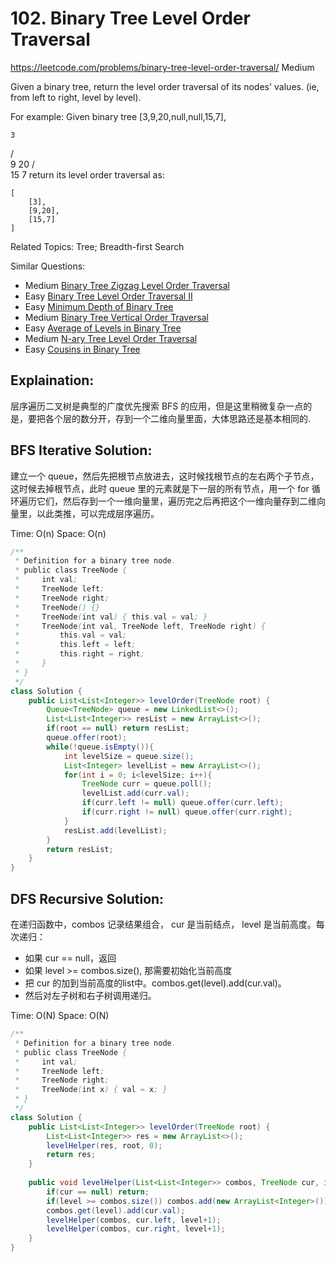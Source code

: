 # 102. Binary Tree Level Order Traversal
<https://leetcode.com/problems/binary-tree-level-order-traversal/>
Medium

Given a binary tree, return the level order traversal of its nodes' values. (ie, from left to right, level by level).

For example:
Given binary tree [3,9,20,null,null,15,7],

    3
   / \
  9  20
    /  \
   15   7
return its level order traversal as:

    [
        [3],
        [9,20],
        [15,7]
    ]

Related Topics: Tree; Breadth-first Search

Similar Questions:  
* Medium [Binary Tree Zigzag Level Order Traversal](https://leetcode.com/problems/binary-tree-zigzag-level-order-traversal/)
* Easy [Binary Tree Level Order Traversal II](https://leetcode.com/problems/binary-tree-level-order-traversal-ii/)
* Easy [Minimum Depth of Binary Tree](https://leetcode.com/problems/minimum-depth-of-binary-tree/)
* Medium [Binary Tree Vertical Order Traversal](https://leetcode.com/problems/binary-tree-vertical-order-traversal/)
* Easy [Average of Levels in Binary Tree](https://leetcode.com/problems/average-of-levels-in-binary-tree/)
* Medium [N-ary Tree Level Order Traversal](https://leetcode.com/problems/n-ary-tree-level-order-traversal/)
* Easy [Cousins in Binary Tree](https://leetcode.com/problems/cousins-in-binary-tree/)

## Explaination: 
层序遍历二叉树是典型的广度优先搜索 BFS 的应用，但是这里稍微复杂一点的是，要把各个层的数分开，存到一个二维向量里面，大体思路还是基本相同的.

## BFS Iterative Solution: 
建立一个 queue，然后先把根节点放进去，这时候找根节点的左右两个子节点，这时候去掉根节点，此时 queue 里的元素就是下一层的所有节点，用一个 for 循环遍历它们，然后存到一个一维向量里，遍历完之后再把这个一维向量存到二维向量里，以此类推，可以完成层序遍历。

Time: O(n)
Space: O(n)

```java
/**
 * Definition for a binary tree node.
 * public class TreeNode {
 *     int val;
 *     TreeNode left;
 *     TreeNode right;
 *     TreeNode() {}
 *     TreeNode(int val) { this.val = val; }
 *     TreeNode(int val, TreeNode left, TreeNode right) {
 *         this.val = val;
 *         this.left = left;
 *         this.right = right;
 *     }
 * }
 */
class Solution {
    public List<List<Integer>> levelOrder(TreeNode root) {
        Queue<TreeNode> queue = new LinkedList<>();
        List<List<Integer>> resList = new ArrayList<>();
        if(root == null) return resList;
        queue.offer(root);
        while(!queue.isEmpty()){
            int levelSize = queue.size();
            List<Integer> levelList = new ArrayList<>();
            for(int i = 0; i<levelSize; i++){
                TreeNode curr = queue.poll();
                levelList.add(curr.val);
                if(curr.left != null) queue.offer(curr.left);
                if(curr.right != null) queue.offer(curr.right);
            }
            resList.add(levelList);
        }
        return resList;
    }
}
```

## DFS Recursive Solution: 
在递归函数中，combos 记录结果组合， cur 是当前结点， level 是当前高度。每次递归：
* 如果 cur == null，返回
* 如果 level >= combos.size(), 那需要初始化当前高度
* 把 cur 的加到当前高度的list中。combos.get(level).add(cur.val)。
* 然后对左子树和右子树调用递归。

Time: O(N)
Space: O(N)

```java
/**
 * Definition for a binary tree node.
 * public class TreeNode {
 *     int val;
 *     TreeNode left;
 *     TreeNode right;
 *     TreeNode(int x) { val = x; }
 * }
 */
class Solution {
    public List<List<Integer>> levelOrder(TreeNode root) {
        List<List<Integer>> res = new ArrayList<>();
        levelHelper(res, root, 0);
        return res;
    }
    
    public void levelHelper(List<List<Integer>> combos, TreeNode cur, int level){
        if(cur == null) return;
        if(level >= combos.size()) combos.add(new ArrayList<Integer>());
        combos.get(level).add(cur.val);
        levelHelper(combos, cur.left, level+1);
        levelHelper(combos, cur.right, level+1);
    }
}
```